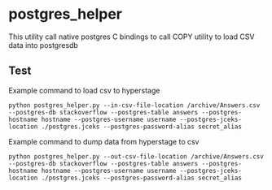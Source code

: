 # postgres_helper

This utility call native postgres C bindings to call COPY utility to load CSV data into postgresdb

Test
---------

Example command to load csv to hyperstage

`python postgres_helper.py --in-csv-file-location /archive/Answers.csv --postgres-db stackoverflow --postgres-table answers --postgres-hostname hostname --postgres-username username --postgres-jceks-location ./postgres.jceks --postgres-password-alias
secret_alias`

Example command to dump data from hyperstage to csv

`python postgres_helper.py --out-csv-file-location /archive/Answers.csv --postgres-db stackoverflow --postgres-table answers --postgres-hostname hostname --postgres-username username --postgres-jceks-location ./postgres.jceks --postgres-password-alias
secret_alias`